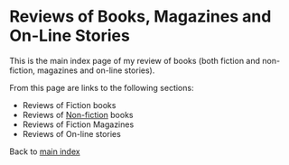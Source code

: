 # Reviews of Books, Magazines and On-Line Stories

This is the main index page of my review of books (both fiction and non-fiction, magazines and on-line stories).

From this page are links to the following sections:

- Reviews of Fiction books
- Reviews of [Non-fiction](nonfiction/README.md) books
- Reviews of Fiction Magazines
- Reviews of On-line stories

Back to [main index](/README.md)
